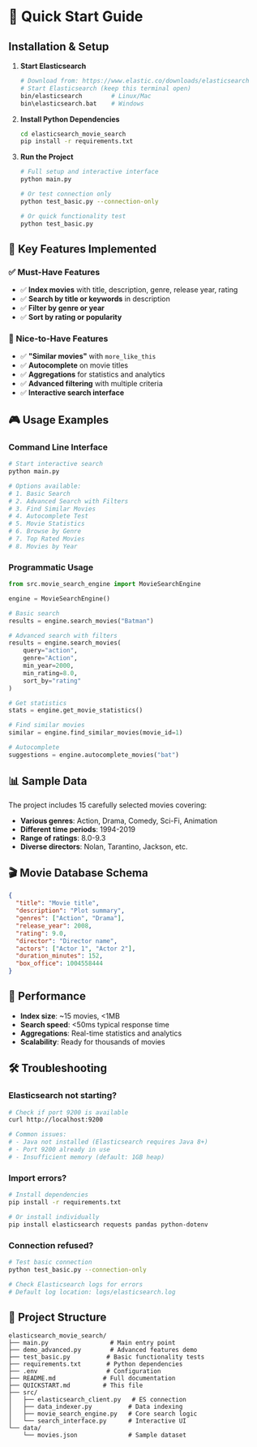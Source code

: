 # 🚀 Quick Start Guide

## Installation & Setup

1. **Start Elasticsearch**
   ```bash
   # Download from: https://www.elastic.co/downloads/elasticsearch
   # Start Elasticsearch (keep this terminal open)
   bin/elasticsearch        # Linux/Mac
   bin\elasticsearch.bat    # Windows
   ```

2. **Install Python Dependencies**
   ```bash
   cd elasticsearch_movie_search
   pip install -r requirements.txt
   ```

3. **Run the Project**
   ```bash
   # Full setup and interactive interface
   python main.py
   
   # Or test connection only
   python test_basic.py --connection-only
   
   # Or quick functionality test
   python test_basic.py
   ```

## 🎯 Key Features Implemented

### ✅ Must-Have Features
- ✅ **Index movies** with title, description, genre, release year, rating
- ✅ **Search by title or keywords** in description
- ✅ **Filter by genre or year**
- ✅ **Sort by rating or popularity**

### 🌟 Nice-to-Have Features
- ✅ **"Similar movies"** with `more_like_this`
- ✅ **Autocomplete** on movie titles
- ✅ **Aggregations** for statistics and analytics
- ✅ **Advanced filtering** with multiple criteria
- ✅ **Interactive search interface**

## 🎮 Usage Examples

### Command Line Interface
```python
# Start interactive search
python main.py

# Options available:
# 1. Basic Search
# 2. Advanced Search with Filters  
# 3. Find Similar Movies
# 4. Autocomplete Test
# 5. Movie Statistics
# 6. Browse by Genre
# 7. Top Rated Movies
# 8. Movies by Year
```

### Programmatic Usage
```python
from src.movie_search_engine import MovieSearchEngine

engine = MovieSearchEngine()

# Basic search
results = engine.search_movies("Batman")

# Advanced search with filters
results = engine.search_movies(
    query="action",
    genre="Action",
    min_year=2000,
    min_rating=8.0,
    sort_by="rating"
)

# Get statistics
stats = engine.get_movie_statistics()

# Find similar movies
similar = engine.find_similar_movies(movie_id=1)

# Autocomplete
suggestions = engine.autocomplete_movies("bat")
```

## 📊 Sample Data

The project includes 15 carefully selected movies covering:
- **Various genres**: Action, Drama, Comedy, Sci-Fi, Animation
- **Different time periods**: 1994-2019
- **Range of ratings**: 8.0-9.3
- **Diverse directors**: Nolan, Tarantino, Jackson, etc.

## 🎬 Movie Database Schema

```json
{
  "title": "Movie title",
  "description": "Plot summary",
  "genres": ["Action", "Drama"],
  "release_year": 2008,
  "rating": 9.0,
  "director": "Director name",
  "actors": ["Actor 1", "Actor 2"],
  "duration_minutes": 152,
  "box_office": 1004558444
}
```

## 🚀 Performance

- **Index size**: ~15 movies, <1MB
- **Search speed**: <50ms typical response time
- **Aggregations**: Real-time statistics and analytics
- **Scalability**: Ready for thousands of movies

## 🛠️ Troubleshooting

### Elasticsearch not starting?
```bash
# Check if port 9200 is available
curl http://localhost:9200

# Common issues:
# - Java not installed (Elasticsearch requires Java 8+)
# - Port 9200 already in use
# - Insufficient memory (default: 1GB heap)
```

### Import errors?
```bash
# Install dependencies
pip install -r requirements.txt

# Or install individually
pip install elasticsearch requests pandas python-dotenv
```

### Connection refused?
```bash
# Test basic connection
python test_basic.py --connection-only

# Check Elasticsearch logs for errors
# Default log location: logs/elasticsearch.log
```

## 📁 Project Structure
```
elasticsearch_movie_search/
├── main.py                 # Main entry point
├── demo_advanced.py        # Advanced features demo
├── test_basic.py          # Basic functionality tests
├── requirements.txt       # Python dependencies
├── .env                   # Configuration
├── README.md             # Full documentation
├── QUICKSTART.md         # This file
├── src/
│   ├── elasticsearch_client.py   # ES connection
│   ├── data_indexer.py          # Data indexing
│   ├── movie_search_engine.py   # Core search logic
│   └── search_interface.py      # Interactive UI
└── data/
    └── movies.json              # Sample dataset
```
